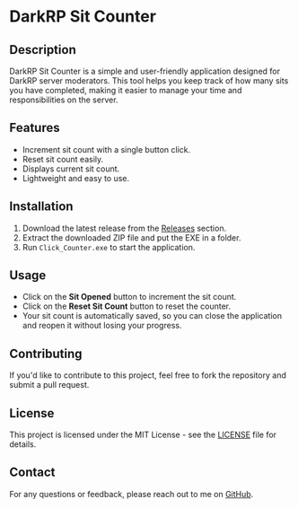 # DarkRP Sit Counter

## Description
DarkRP Sit Counter is a simple and user-friendly application designed for DarkRP server moderators. This tool helps you keep track of how many sits you have completed, making it easier to manage your time and responsibilities on the server.

## Features
- Increment sit count with a single button click.
- Reset sit count easily.
- Displays current sit count.
- Lightweight and easy to use.

## Installation
1. Download the latest release from the [Releases](https://github.com/Funstab/DarkRP-Sit-Counter/releases) section.
2. Extract the downloaded ZIP file and put the EXE in a folder.
3. Run `Click_Counter.exe` to start the application.

## Usage
- Click on the **Sit Opened** button to increment the sit count.
- Click on the **Reset Sit Count** button to reset the counter.
- Your sit count is automatically saved, so you can close the application and reopen it without losing your progress.

## Contributing
If you'd like to contribute to this project, feel free to fork the repository and submit a pull request.

## License
This project is licensed under the MIT License - see the [LICENSE](LICENSE) file for details.

## Contact
For any questions or feedback, please reach out to me on [GitHub](https://github.com/Funstab).
